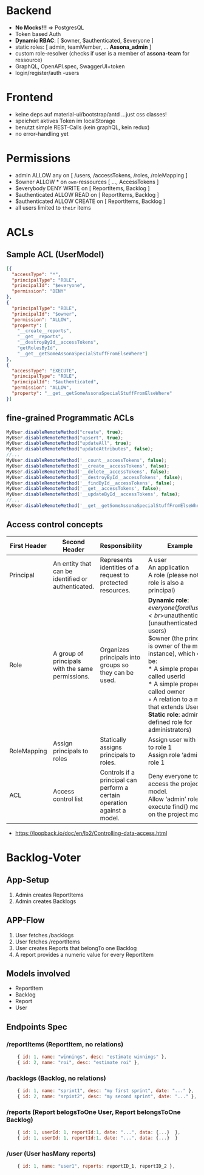 
# Backend

- **No Mocks!!!** => PostgresQL 
- Token based Auth
- **Dynamic RBAC**: [ $owner, $authenticated, $everyone ]
- static roles: [ admin, teamMember, ... **Assona_admin** ]
- custom role-resolver (checks if user is a member of **assona-team** for ressource)
- GraphQL, OpenAPI.spec, SwaggerUI+token
- login/register/auth -users

# Frontend

- keine deps auf material-ui/bootstrap/antd ...just css classes!
- speichert aktives Token im localStorage
- benutzt simple REST-Calls (kein graphQL, kein redux)
- no error-handling yet

# Permissions

- admin ALLOW any on [ /users, /accessTokens, /roles, /roleMapping  ]
- $owner ALLOW \* on `own`-ressources [ ..., AccessTokens ]
- \$everybody DENY WRITE on [ ReportItems, Backlog ]
- \$authenticated ALLOW READ on [ ReportItems, Backlog ]
- \$authenticated ALLOW CREATE on [ ReportItems, Backlog ]
- all users limited to `their` items

# ACLs

## Sample ACL (UserModel)

```json
[{
  "accessType": "*",
  "principalType": "ROLE",
  "principalId": "$everyone",
  "permission": "DENY"
},
{
  "principalType": "ROLE",
  "principalId": "$owner",
  "permission": "ALLOW",
  "property": [
    "__create__reports",
    "__get__reports",
    "__destroyById__accessTokens",
    "getRolesById",
    "__get__getSomeAssonaSpecialStuffFromElseWhere"]
},
{
  "accessType": "EXECUTE",
  "principalType": "ROLE",
  "principalId": "$authenticated",
  "permission": "ALLOW",
  "property": "__get__getSomeAssonaSpecialStuffFromElseWhere"
}]
```

## fine-grained Programmatic ACLs

```js
MyUser.disableRemoteMethod("create", true);
MyUser.disableRemoteMethod("upsert", true);
MyUser.disableRemoteMethod("updateAll", true);
MyUser.disableRemoteMethod("updateAttributes", false);
//...
MyUser.disableRemoteMethod('__count__accessTokens', false);
MyUser.disableRemoteMethod('__create__accessTokens', false);
MyUser.disableRemoteMethod('__delete__accessTokens', false);
MyUser.disableRemoteMethod('__destroyById__accessTokens', false);
MyUser.disableRemoteMethod('__findById__accessTokens', false);
MyUser.disableRemoteMethod('__get__accessTokens', false);
MyUser.disableRemoteMethod('__updateById__accessTokens', false);
//...
MyUser.disableRemoteMethod('__get__getSomeAssonaSpecialStuffFromElseWhere', false);
```

## Access control concepts


First Header  | Second Header | Responsibility  | Example 
------------  | ------------- | -------------   | ------------- 
Principal	    | An entity that can be identified or authenticated. | Represents identities of a request to protected resources. | A user <br> An application <br> A role (please note a role is also a principal)
Role	        | A group of principals with the same permissions. |	Organizes principals into groups so they can be used.	 | **Dynamic role**: <br>$everyone (for all users)<br>$unauthenticated (unauthenticated users)<br>$owner (the principal is owner of the model instance), which can be: <br>* A simple property called userId<br>* A simple property called owner<br>◦ A relation to a model that extends User.<br>**Static role**: admin (a defined role for administrators)  |
RoleMapping	  | Assign principals to roles	    | Statically assigns principals to roles.	  | Assign user with id 1 to role 1 <br>Assign role ‘admin’ to role 1 |
ACL           |	Access control list	            | Controls if a principal can perform a certain operation against a model.	| Deny everyone to access the project model. <br>Allow ‘admin’ role to execute find() method on the project model.


* https://loopback.io/doc/en/lb2/Controlling-data-access.html


# Backlog-Voter

## App-Setup

1. Admin creates ReportItems
2. Admin creates Backlogs

## APP-Flow

1. User fetches /backlogs
2. User fetches /reportItems
3. User creates Reports that belongTo one Backlog
4. A report provides a numeric value for every ReportItem

## Models involved

- ReportItem
- Backlog
- Report
- User

## Endpoints Spec

### /reportItems (ReportItem, no relations)

```js
    { id: 1, name: "winnings", desc: "estimate winnings" },
    { id: 2, name: "roi", desc: "estimate roi" },
```

### /backlogs (Backlog, no relations)

```js
    { id: 1, name: "sprint1", desc: "my first sprint", date: "..." },
    { id: 2, name: "srpint2", desc: "my second sprint", date: "..." },
```

### /reports (Report belogsToOne User, Report belongsToOne Backlog)

```js
    { id: 1, userId: 1, reportId:1, date: "...", data: {...}  },
    { id: 1, userId: 1, reportId:1, date: "...", data: {...}  }
```

### /user (User hasMany reports)

```js
    { id: 1, name: "user1", reports: reportID_1, reportID_2 },
```
